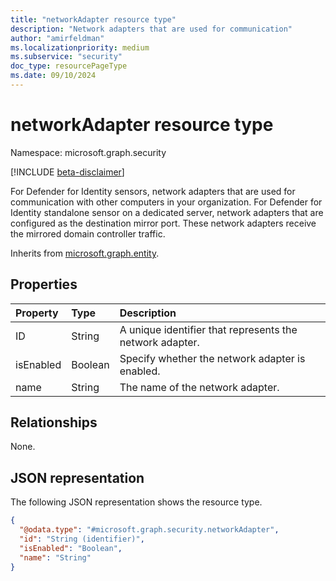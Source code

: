 ```yaml
---
title: "networkAdapter resource type"
description: "Network adapters that are used for communication"
author: "amirfeldman"
ms.localizationpriority: medium
ms.subservice: "security"
doc_type: resourcePageType
ms.date: 09/10/2024
---
```


# networkAdapter resource type

Namespace: microsoft.graph.security

[!INCLUDE [beta-disclaimer](../../includes/beta-disclaimer.md)]

For Defender for Identity sensors, network adapters that are used for communication with other computers in your organization.
For Defender for Identity standalone sensor on a dedicated server, network adapters that are configured as the destination mirror port. These network adapters receive the mirrored domain controller traffic.


Inherits from [microsoft.graph.entity](../resources/entity.md).

## Properties
|Property|Type|Description|
|:---|:---|:---|
|ID|String|A unique identifier that represents the network adapter.|
|isEnabled|Boolean|Specify whether the network adapter is enabled.|
|name|String|The name of the network adapter.|

## Relationships
None.

## JSON representation
The following JSON representation shows the resource type.
<!-- {
  "blockType": "resource",
  "keyProperty": "id",
  "@odata.type": "microsoft.graph.security.networkAdapter",
  "baseType": "microsoft.graph.entity",
  "openType": false
}
-->
``` json
{
  "@odata.type": "#microsoft.graph.security.networkAdapter",
  "id": "String (identifier)",
  "isEnabled": "Boolean",
  "name": "String"
}
```